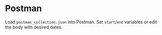 # Postman

Load `postman_collection.json` into Postman. Set `start`/`end` variables or edit the body with desired dates.
